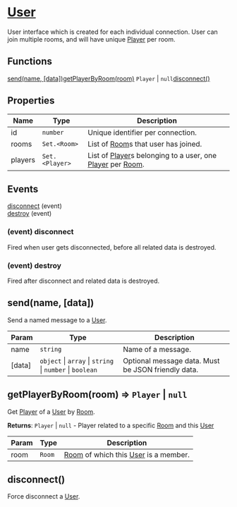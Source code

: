 
# <a href="#User">User</a>

User interface which is created for each individual connection. User can join multiple rooms, and will have unique [Player] per room.
## Functions
<a href="#send">send(name, [data])</a><a href="#getPlayerByRoom">getPlayerByRoom(room)</a> <code>Player</code> | <code>null</code><a href="#disconnect">disconnect()</a>
## Properties

| Name | Type | Description |
| --- | --- | --- |
| id | <code>number</code> | Unique identifier per connection. |
| rooms | <code>Set.&lt;Room&gt;</code> | List of [Room]s that user has joined. |
| players | <code>Set.&lt;Player&gt;</code> | List of [Player]s belonging to a user, one [Player] per [Room]. |


## Events
[disconnect](#User+event_disconnect) (event)<br />
[destroy](#User+event_destroy) (event)<br />

<a name="User+event_disconnect"></a>
### (event) disconnect
Fired when user gets disconnected,before all related data is destroyed.

<a name="User+event_destroy"></a>
### (event) destroy
Fired after disconnect and related data is destroyed.

<a name="send"></a>
## send(name, [data])
Send a named message to a [User].


| Param | Type | Description |
| --- | --- | --- |
| name | <code>string</code> | Name of a message. |
| [data] | <code>object</code> \| <code>array</code> \| <code>string</code> \| <code>number</code> \| <code>boolean</code> | Optional message data. Must be JSON friendly data. |

<a name="getPlayerByRoom"></a>
## getPlayerByRoom(room) ⇒ <code>Player</code> \| <code>null</code>
Get [Player] of a [User] by [Room].

**Returns**: <code>Player</code> \| <code>null</code> - Player related to a specific [Room]and this [User]  

| Param | Type | Description |
| --- | --- | --- |
| room | <code>Room</code> | [Room] of which this [User] is a member. |

<a name="disconnect"></a>
## disconnect()
Force disconnect a [User].

[PlayNetwork]: ./PlayNetwork.md
[Player]: ./Player.md
[Room]: ./Room.md
[Rooms]: ./Rooms.md
[User]: ./User.md
[Users]: ./Users.md
